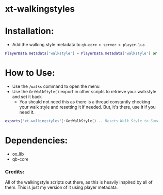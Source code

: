 # xt-walkingstyles

# Installation:
- Add the walking style metadata to `qb-core > server > player.lua`
```lua
PlayerData.metadata['walkstyle'] = PlayerData.metadata['walkstyle'] or 'default' -- xt-walkingstyles
```

# How to Use:
- Use the `/walks` command to open the menu
- Use the `GetWalkStyle()` export in other scripts to retrieve your walkstyle and set it back
    - You should not need this as there is a thread constantly checking your walk style and resetting it if needed. But, it's there, use it if you need it.
```lua
exports['xt-walkingstyles']:GetWalkStyle() -- Resets Walk Style to Saved Style
```

# Dependencies:
- ox_lib
- qb-core

### Credits:
All of the walkingstyle scripts out there, as this is heavily inspired by all of them. This is just my version of it using player metadata.